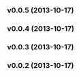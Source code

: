 <a name="v0.0.5"></a>
### v0.0.5 (2013-10-17)

<a name="v0.0.4"></a>
### v0.0.4 (2013-10-17)

<a name="v0.0.3"></a>
### v0.0.3 (2013-10-17)

<a name="v0.0.2"></a>
### v0.0.2 (2013-10-17)
